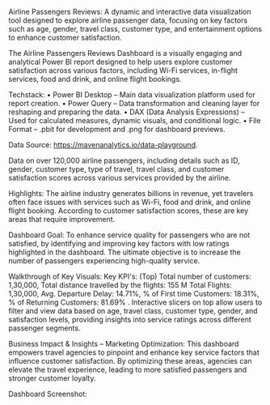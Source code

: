 Airline Passengers Reviews: A dynamic and interactive data visualization tool designed to explore airline passenger data, focusing on key factors such as age, gender, travel class, customer type, and entertainment options to enhance customer satisfaction.

The Airline Passengers Reviews Dashboard is a visually engaging and analytical Power BI report designed to help users explore customer satisfaction across various factors, including Wi-Fi services, in-flight services, food and drink, and online flight bookings.


Techstack:
• Power BI Desktop – Main data visualization platform used for report creation.
• Power Query – Data transformation and cleaning layer for reshaping and preparing the data.
• DAX (Data Analysis Expressions) – Used for calculated measures, dynamic visuals, and conditional logic.
• File Format – .pbit for development and .png for dashboard previews.


Data Source: https://mavenanalytics.io/data-playground.


Data on over 120,000 airline passengers, including details such as ID, gender, customer type, type of travel, travel class, and customer satisfaction scores across various services provided by the airline.


Highlights:
The airline industry generates billions in revenue, yet travelers often face issues with services such as Wi-Fi, food and drink, and online flight booking. According to customer satisfaction scores, these are key areas that require improvement.


Dashboard Goal: To enhance service quality for passengers who are not satisfied, by identifying and improving key factors with low ratings highlighted in the dashboard. The ultimate objective is to increase the number of passengers experiencing high-quality service.


Walkthrough of Key Visuals:
Key KPI's: (Top) Total number of customers: 1,30,000, Total distance travelled by the flights: 155 M Total Flights: 1,30,000, Avg. Departure Delay: 14.71%, % of First time Customers: 18.31%, % of Returning Customers: 81.69% .
Interactive slicers on top allow users to filter and view data based on age, travel class, customer type, gender, and satisfaction levels, providing insights into service ratings across different passenger segments.  


Business Impact & Insights – Marketing Optimization:
This dashboard empowers travel agencies to pinpoint and enhance key service factors that influence customer satisfaction. By optimizing these areas, agencies can elevate the travel experience, leading to more satisfied passengers and stronger customer loyalty.


Dashboard Screenshot:

